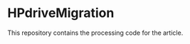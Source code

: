 # HPdriveMigration
This repository contains the processing code for the article<Heat-related policies drive population out-migration in the U.S.>.
